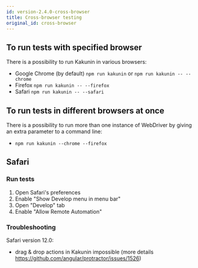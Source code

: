 ```yaml
---
id: version-2.4.0-cross-browser
title: Cross-browser testing
original_id: cross-browser
---
```


## To run tests with specified browser
There is a possibility to run Kakunin in various browsers:

- Google Chrome (by default) `npm run kakunin` or `npm run kakunin -- --chrome`
- Firefox `npm run kakunin -- --firefox`
- Safari `npm run kakunin -- --safari`

## To run tests in different browsers at once
There is a possibility to run more than one instance of WebDriver by giving an extra parameter to a command line:

- `npm run kakunin --chrome --firefox`


## Safari
### Run tests
1. Open Safari's preferences
2. Enable "Show Develop menu in menu bar"
3. Open "Develop" tab
4. Enable "Allow Remote Automation"

### Troubleshooting
Safari version 12.0:
- drag & drop actions in Kakunin impossible (more details https://github.com/angular/protractor/issues/1526)
